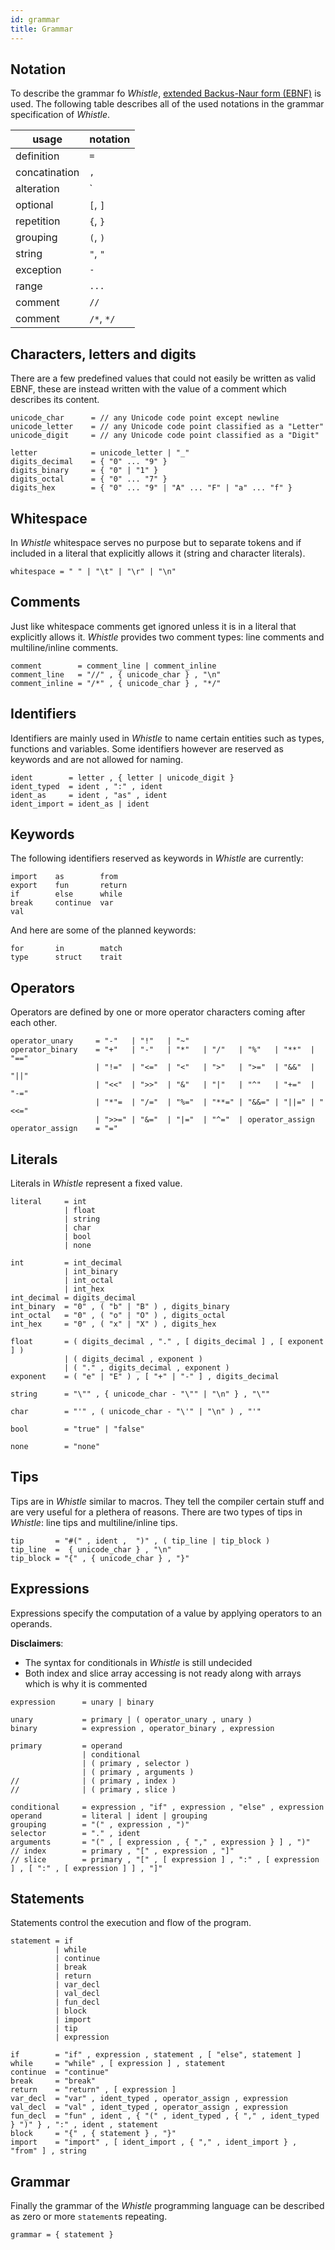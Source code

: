 ```yaml
---
id: grammar
title: Grammar
---
```


## Notation

To describe the grammar fo _Whistle_, [extended Backus-Naur form (EBNF)](https://en.wikipedia.org/wiki/Extended_Backus–Naur_form)
is used. The following table describes all of the used notations in the grammar specification of _Whistle_.

| usage         | notation   |
| ------------- | ---------- |
| definition    | `=`        |
| concatination | `,`        |
| alteration    | `|`        |
| optional      | `[`, `]`   |
| repetition    | `{`, `}`   |
| grouping      | `(`, `)`   |
| string        | `"`, `"`   |
| exception     | `-`        |
| range         | `...`      |
| comment       | `//`       |
| comment       | `/*`, `*/` |

## Characters, letters and digits

There are a few predefined values that could not easily be written as valid EBNF, these are instead written with the value of a comment which describes its content.

```
unicode_char      = // any Unicode code point except newline
unicode_letter    = // any Unicode code point classified as a "Letter"
unicode_digit     = // any Unicode code point classified as a "Digit"

letter            = unicode_letter | "_"
digits_decimal    = { "0" ... "9" }
digits_binary     = { "0" | "1" }
digits_octal      = { "0" ... "7" }
digits_hex        = { "0" ... "9" | "A" ... "F" | "a" ... "f" }
```

## Whitespace

In _Whistle_ whitespace serves no purpose but to separate tokens and if included in a literal that explicitly allows it (string and character literals).

```
whitespace = " " | "\t" | "\r" | "\n"
```

## Comments

Just like whitespace comments get ignored unless it is in a literal that explicitly allows it. _Whistle_ provides two comment types: line comments and multiline/inline comments.

```
comment        = comment_line | comment_inline
comment_line   = "//" , { unicode_char } , "\n"
comment_inline = "/*" , { unicode_char } , "*/"
```

## Identifiers

Identifiers are mainly used in _Whistle_ to name certain entities such as types, functions and variables. Some identifiers however are reserved as keywords and are not allowed for naming.

```
ident        = letter , { letter | unicode_digit }
ident_typed  = ident , ":" , ident
ident_as     = ident , "as" , ident
ident_import = ident_as | ident
```

## Keywords

The following identifiers reserved as keywords in _Whistle_ are currently:

```
import    as        from
export    fun       return
if        else      while
break     continue  var
val
```

And here are some of the planned keywords:

```
for       in        match
type      struct    trait
```

## Operators

Operators are defined by one or more operator characters coming after each other.

```
operator_unary     = "-"   | "!"   | "~"
operator_binary    = "+"   | "-"   | "*"   | "/"   | "%"   | "**"  | "=="
                   | "!="  | "<="  | "<"   | ">"   | ">="  | "&&"  | "||"
                   | "<<"  | ">>"  | "&"   | "|"   | "^"   | "+="  | "-="
                   | "*"=  | "/="  | "%="  | "**=" | "&&=" | "||=" | "<<="
                   | ">>=" | "&="  | "|="  | "^="  | operator_assign
operator_assign    = "="
```

## Literals

Literals in _Whistle_ represent a fixed value.

```
literal     = int
            | float
            | string
            | char
            | bool
            | none

int         = int_decimal
            | int_binary
            | int_octal
            | int_hex
int_decimal = digits_decimal
int_binary  = "0" , ( "b" | "B" ) , digits_binary
int_octal   = "0" , ( "o" | "O" ) , digits_octal
int_hex     = "0" , ( "x" | "X" ) , digits_hex

float       = ( digits_decimal , "." , [ digits_decimal ] , [ exponent ] )
            | ( digits_decimal , exponent )
            | ( "." , digits_decimal , exponent )
exponent    = ( "e" | "E" ) , [ "+" | "-" ] , digits_decimal

string      = "\"" , { unicode_char - "\"" | "\n" } , "\""

char        = "'" , ( unicode_char - "\'" | "\n" ) , "'"

bool        = "true" | "false"

none        = "none"
```

## Tips

Tips are in _Whistle_ similar to macros. They tell the compiler certain stuff
and are very useful for a plethera of reasons. There are two types of tips in
_Whistle_: line tips and multiline/inline tips.

```
tip       = "#(" , ident ,  ")" , ( tip_line | tip_block )
tip_line  =  { unicode_char } , "\n"
tip_block = "{" , { unicode_char } , "}"
```

## Expressions

Expressions specify the computation of a value by applying operators to an operands.

**Disclaimers**:

- The syntax for conditionals in _Whistle_ is still undecided
- Both index and slice array accessing is not ready along with arrays which is why it is commented

```
expression      = unary | binary

unary           = primary | ( operator_unary , unary )
binary          = expression , operator_binary , expression

primary         = operand
                | conditional
                | ( primary , selector )
                | ( primary , arguments )
//              | ( primary , index )
//              | ( primary , slice )

conditional     = expression , "if" , expression , "else" , expression
operand         = literal | ident | grouping
grouping        = "(" , expression , ")"
selector        = "." , ident
arguments       = "(" , [ expression , { "," , expression } ] , ")"
// index        = primary , "[" , expression , "]"
// slice        = primary , "[" , [ expression ] , ":" , [ expression ] , [ ":" , [ expression ] ] , "]"
```

## Statements

Statements control the execution and flow of the program.

```
statement = if
          | while
          | continue
          | break
          | return
          | var_decl
          | val_decl
          | fun_decl
          | block
          | import
          | tip
          | expression

if        = "if" , expression , statement , [ "else", statement ]
while     = "while" , [ expression ] , statement
continue  = "continue"
break     = "break"
return    = "return" , [ expression ]
var_decl  = "var" , ident_typed , operator_assign , expression
val_decl  = "val" , ident_typed , operator_assign , expression
fun_decl  = "fun" , ident , { "(" , ident_typed , { "," , ident_typed } ")" } , ":" , ident , statement
block     = "{" , { statement } , "}"
import    = "import" , [ ident_import , { "," , ident_import } , "from" ] , string
```

## Grammar

Finally the grammar of the _Whistle_ programming language can be described as zero or more `statement`s repeating.

```
grammar = { statement }
```
